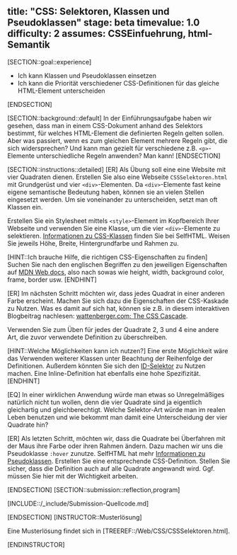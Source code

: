 title: "CSS: Selektoren, Klassen und Pseudoklassen"
stage: beta
timevalue: 1.0
difficulty: 2
assumes: CSSEinfuehrung, html-Semantik
---

[SECTION::goal::experience]

 - Ich kann Klassen und Pseudoklassen einsetzen
 - Ich kann die Priorität verschiedener CSS-Definitionen für das gleiche HTML-Element unterscheiden

[ENDSECTION]

[SECTION::background::default]
In der Einführungsaufgabe haben wir gesehen, dass man in einem CSS-Dokument anhand des Selektors bestimmt,
für welches HTML-Element die definierten Regeln gelten sollen. 
Aber was passiert, wenn es zum gleichen Element mehrere Regeln gibt, die sich widersprechen?
Und kann man gezielt für verschiedene z.B. `<p>`-Elemente unterschiedliche Regeln anwenden?
Man kann!
[ENDSECTION]

[SECTION::instructions::detailed]
[ER] Als Übung soll eine eine Website mit vier Quadraten dienen. 
Erstellen Sie also eine Webseite `CSSSelektoren.html` mit Grundgerüst und vier 
`<div>`-Elementen. 
Da `<div>`-Elemente fast keine eigene semantische Bedeutung haben, können sie an vielen Stellen eingesetzt werden. 
Um sie voneinander zu unterscheiden, setzt man oft Klassen ein.

Erstellen Sie ein Stylesheet mittels `<style>`-Element im Kopfbereich Ihrer Webseite und 
verwenden Sie eine Klasse, um die vier `<div>`-Elemente zu selektieren. 
[Informationen zu CSS-Klassen](https://wiki.selfhtml.org/wiki/CSS-Klasse)
finden Sie bei SelfHTML. 
Weisen Sie jeweils Höhe, Breite, Hintergrundfarbe und Rahmen zu.

[HINT::Ich brauche Hilfe, die richtigen CSS-Eigenschaften zu finden]
Suchen Sie nach den englischen Begriffen zu den jeweiligen Eigenschaften auf 
[MDN Web docs](https://developer.mozilla.org),
also nach sowas wie height, width, background color, frame, border usw.
[ENDHINT]

[ER] Im nächsten Schritt möchten wir, dass jedes Quadrat in einer anderen Farbe erscheint. 
Machen Sie sich dazu die Eigenschaften der CSS-Kaskade zu Nutzen. 
Was es damit auf sich hat, können sie z.B. in diesem interaktiven Blogbeitrag nachlesen: 
[wattenberger.com: The CSS Cascade](https://2019.wattenberger.com/blog/css-cascade).

Verwenden Sie zum Üben für jedes der Quadrate 2, 3 und 4 eine andere Art, 
die zuvor verwendete Definition zu überschreiben.


[HINT::Welche Möglichkeiten kann ich nutzen?]
Eine erste Möglichkeit wäre das Verwenden weiterer Klassen unter Beachtung der Reihenfolge der Definitionen.
Außerdem könnten Sie sich den 
[ID-Selektor](https://wiki.selfhtml.org/wiki/CSS/Tutorials/Selektoren/einfacher_Selektor)
zu Nutzen machen.
Eine Inline-Definition hat ebenfalls eine hohe Spezifizität.
[ENDHINT]

[EQ] In einer wirklichen Anwendung würde man etwas so Unregelmäßiges natürlich nicht tun
wollen, denn die vier Quadrate sind ja eigentlich gleichartig und gleichberechtigt.
Welche Selektor-Art würde man im realen Leben benutzen
und wie bekommt man damit eine Unterscheidung der vier Quadrate hin?

[ER] Als letzten Schritt, möchten wir, dass die Quadrate bei Überfahren mit der Maus ihre Farbe
oder ihren Rahmen ändern. 
Dazu machen wir uns die Pseudoklasse `:hover` zunutze. 
SelfHTML hat mehr 
[Informationen zu Pseudoklassen](https://wiki.selfhtml.org/wiki/CSS/Tutorials/Selektoren/Pseudoklasse). 
Erstellen Sie eine entsprechende CSS-Definition. Stellen Sie sicher, 
dass die Definition auch auf alle Quadrate angewandt wird. 
Ggf. müssen Sie hier mit der Wichtigkeit arbeiten.

[ENDSECTION]
[SECTION::submission::reflection,program]

[INCLUDE::/_include/Submission-Quellcode.md]

[ENDSECTION]
[INSTRUCTOR::Musterlösung]

Eine Musterlösung findet sich in [TREEREF::/Web/CSS/CSSSelektoren.html].

[ENDINSTRUCTOR]
